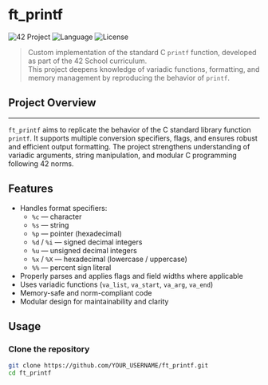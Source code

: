 # ft_printf

![42 Project](https://img.shields.io/badge/42%20School-Project-blue)
![Language](https://img.shields.io/badge/language-C-informational)
![License](https://img.shields.io/badge/status-Completed-success)

> Custom implementation of the standard C `printf` function, developed as part of the 42 School curriculum.  
> This project deepens knowledge of variadic functions, formatting, and memory management by reproducing the behavior of `printf`.

## Project Overview
---
`ft_printf` aims to replicate the behavior of the C standard library function `printf`. It supports multiple conversion specifiers, flags, and ensures robust and efficient output formatting. The project strengthens understanding of variadic arguments, string manipulation, and modular C programming following 42 norms.

## Features

- Handles format specifiers:
  - `%c` — character
  - `%s` — string
  - `%p` — pointer (hexadecimal)
  - `%d` / `%i` — signed decimal integers
  - `%u` — unsigned decimal integers
  - `%x` / `%X` — hexadecimal (lowercase / uppercase)
  - `%%` — percent sign literal
- Properly parses and applies flags and field widths where applicable
- Uses variadic functions (`va_list`, `va_start`, `va_arg`, `va_end`)
- Memory-safe and norm-compliant code
- Modular design for maintainability and clarity


## Usage

### Clone the repository

```bash
git clone https://github.com/YOUR_USERNAME/ft_printf.git
cd ft_printf

